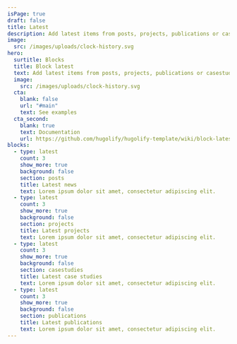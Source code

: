 ```yaml
---
isPage: true
draft: false
title: Latest
description: Add latest items from posts, projects, publications or casestudies.
image:
  src: /images/uploads/clock-history.svg
hero:
  surtitle: Blocks
  title: Block latest
  text: Add latest items from posts, projects, publications or casestudies.
  image:
    src: /images/uploads/clock-history.svg
  cta:
    blank: false
    url: "#main"
    text: See examples
  cta_second:
    blank: true
    text: Documentation
    url: https://github.com/hugolify/hugolify-template/wiki/block-latest
blocks:
  - type: latest
    count: 3
    show_more: true
    background: false
    section: posts
    title: Latest news
    text: Lorem ipsum dolor sit amet, consectetur adipiscing elit.
  - type: latest
    count: 3
    show_more: true
    background: false
    section: projects
    title: Latest projects
    text: Lorem ipsum dolor sit amet, consectetur adipiscing elit.
  - type: latest
    count: 3
    show_more: true
    background: false
    section: casestudies
    title: Latest case studies
    text: Lorem ipsum dolor sit amet, consectetur adipiscing elit.
  - type: latest
    count: 3
    show_more: true
    background: false
    section: publications
    title: Latest publications
    text: Lorem ipsum dolor sit amet, consectetur adipiscing elit.
---
```


